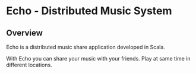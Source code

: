 # Echo - Distributed Music System
Overview
---------------------------
Echo is a distributed music share application developed in Scala.

With Echo you can share your music with your friends. Play at same time in different locations.
